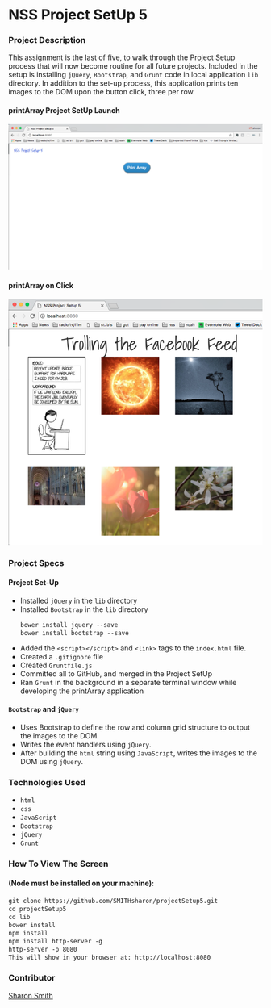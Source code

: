 # NSS Project SetUp 5

### Project Description 
This assignment is the last of five, to walk through the Project Setup process that will now become routine for all future projects. Included in the setup is installing `jQuery`, `Bootstrap`, and `Grunt` code in local application `lib` directory. In addition to the set-up process, this application prints ten images to the DOM upon the button click, three per row. 


#### printArray Project SetUp Launch
![printArray Project SetUp Launch](https://raw.githubusercontent.com/SMITHsharon/projectSetup5/screens/screens/printArray%20on%20Launch.png)


#### printArray on Click
![printArray on Click](https://raw.githubusercontent.com/SMITHsharon/projectSetup5/screens/screens/printArray%20on%20Click.png)


### Project Specs
#### Project Set-Up
- Installed `jQuery` in the `lib` directory
- Installed `Bootstrap` in the `lib` directory
	```
	bower install jquery --save
	bower install bootstrap --save
	```
- Added the `<script></script>` and `<link>` tags to the `index.html` file.
- Created a `.gitignore` file
- Created `Gruntfile.js`
- Committed all to GitHub, and merged in the Project SetUp
- Ran `Grunt` in the background in a separate terminal window while developing the printArray application

#### `Bootstrap` and `jQuery`
- Uses Bootstrap to define the row and column grid structure to output the images to the DOM. 
- Writes the event handlers using `jQuery`. 
- After building the `html` string using `JavaScript`, writes the images to the DOM using `jQuery`. 


### Technologies Used
- `html`
- `css`
- `JavaScript`
- `Bootstrap`
- `jQuery` 
- `Grunt`


### How To View The Screen 
#### (Node must be installed on your machine):
```
git clone https://github.com/SMITHsharon/projectSetup5.git
cd projectSetup5
cd lib
bower install
npm install
npm install http-server -g
http-server -p 8080
This will show in your browser at: http://localhost:8080
```


### Contributor
[Sharon Smith](https://github.com/SMITHsharon)
